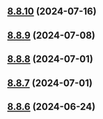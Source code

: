 ## [8.8.10](https://github.com/msobiecki/eslint-config/compare/v8.8.9...v8.8.10) (2024-07-16)



## [8.8.9](https://github.com/msobiecki/eslint-config/compare/v8.8.8...v8.8.9) (2024-07-08)



## [8.8.8](https://github.com/msobiecki/eslint-config/compare/v8.8.7...v8.8.8) (2024-07-01)



## [8.8.7](https://github.com/msobiecki/eslint-config/compare/v8.8.6...v8.8.7) (2024-07-01)



## [8.8.6](https://github.com/msobiecki/eslint-config/compare/v8.8.5...v8.8.6) (2024-06-24)



